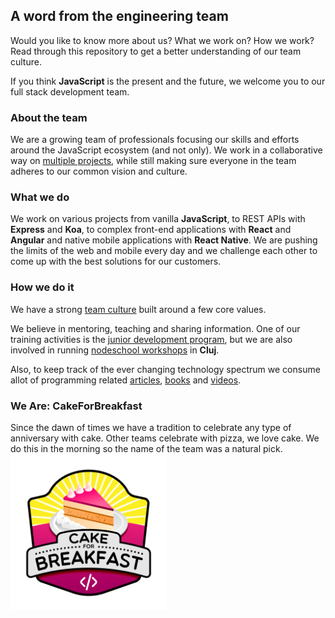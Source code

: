 ## A word from the engineering team
Would you like to know more about us? What we work on? How we work? Read through this repository to get a better understanding of our team culture.

If you think **JavaScript** is the present and the future, we welcome you to our full stack development team.

### About the team
We are a growing team of professionals focusing our skills and efforts around the JavaScript ecosystem (and not only). We work in a collaborative way on [multiple projects](https://github.com/FortechRomania/js-team-showcase/blob/master/showcase/our-work.md), while still making sure everyone in the team adheres to our common vision and culture.

### What we do
We work on various projects from vanilla **JavaScript**, to REST APIs with **Express** and **Koa**, to complex front-end applications with **React** and **Angular** and native mobile applications with **React Native**. We are pushing the limits of the web and mobile every day and we challenge each other to come up with the best solutions for our customers.

### How we do it
We have a strong [team culture](https://github.com/FortechRomania/js-team-showcase/tree/master/team) built around a few core values.

We believe in mentoring, teaching and sharing information. One of our training activities is the [junior development program](https://github.com/FortechRomania/js-team-showcase/tree/master/we-train/junior-development-program), but we are also involved in running [nodeschool workshops](https://github.com/FortechRomania/js-team-showcase/tree/master/we-train/node-school) in **Cluj**.

Also, to keep track of the ever changing technology spectrum we consume allot of programming related [articles](https://github.com/FortechRomania/js-team-showcase/blob/master/we-recommend/daily-bookmarks.md), [books](https://github.com/FortechRomania/js-team-showcase/blob/master/we-recommend/books.md) and [videos](https://github.com/FortechRomania/js-team-showcase/blob/master/we-recommend/talks.md).

### We Are: CakeForBreakfast

Since the dawn of times we have a tradition to celebrate any type of anniversary with cake. Other teams celebrate with pizza, we love cake. We do this in the morning so the name of the team was a natural pick.
<img src="team-logo.png" width='250px'/>

